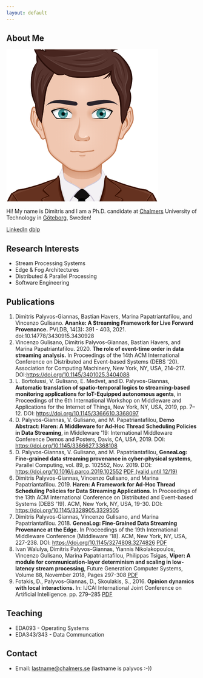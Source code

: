 ```yaml
---
layout: default
---
```


## About Me

<img class="profile-picture" src="avatar.png">

Hi! My name is Dimitris and I am a Ph.D. candidate at [Chalmers](www.chalmers.se) University of Technology in [Göteborg](https://www.goteborg.com/en/), Sweden!

[LinkedIn](http://www.linkedin.com/in/dpalyvosg)
[dblp](https://dblp.uni-trier.de/pers/hd/p/Palyvos=Giannas:Dimitris)

## Research Interests

- Stream Processing Systems
- Edge & Fog Architectures
- Distributed & Parallel Processing
- Software Engineering

## Publications

1. Dimitris Palyvos-Giannas, Bastian Havers, Marina Papatriantafilou, and Vincenzo Gulisano. **Ananke: A Streaming Framework for Live Forward Provenance.** PVLDB, 14(3): 391 - 403, 2021. doi:10.14778/3430915.3430928
1. Vincenzo Gulisano, Dimitris Palyvos-Giannas, Bastian Havers, and Marina Papatriantafilou. 2020. **The role of event-time order in data streaming analysis.** In Proceedings of the 14th ACM International Conference on Distributed and Event-based Systems (DEBS '20). Association for Computing Machinery, New York, NY, USA, 214–217. DOI:https://doi.org/10.1145/3401025.3404088
1. L. Bortolussi, V. Gulisano, E. Medvet, and D. Palyvos-Giannas, **Automatic translation of spatio-temporal logics to streaming-based monitoring applications for IoT-Equipped autonomous agents**, in Proceedings of the 6th International Workshop on Middleware and Applications for the Internet of Things, New York, NY, USA, 2019, pp. 7–12. DOI: https://doi.org/10.1145/3366610.3368097
1. D. Palyvos-Giannas, V. Gulisano, and M. Papatriantafilou, **Demo Abstract: Haren: A Middleware for Ad-Hoc Thread Scheduling Policies in Data Streaming**, in Middleware ’19: International Middleware Conference Demos and Posters, Davis, CA, USA, 2019. DOI: https://doi.org/10.1145/3366627.3368108
1. D. Palyvos-Giannas, V. Gulisano, and M. Papatriantafilou, **GeneaLog: Fine-grained data streaming provenance in cyber-physical systems**, Parallel Computing, vol. 89, p. 102552, Nov. 2019. DOI: https://doi.org/10.1016/j.parco.2019.102552 [PDF  (valid until 12/19)](https://authors.elsevier.com/a/1ZqNmcA5k-XCz)
1. Dimitris Palyvos-Giannas, Vincenzo Gulisano, and Marina Papatriantafilou. 2019. **Haren: A Framework for Ad-Hoc Thread Scheduling Policies for Data Streaming Applications**. In Proceedings of the 13th ACM International Conference on Distributed and Event-based Systems (DEBS '19). ACM, New York, NY, USA, 19-30. DOI: https://doi.org/10.1145/3328905.3329505 
1. Dimitris Palyvos-Giannas, Vincenzo Gulisano, and Marina Papatriantafilou. 2018. **GeneaLog: Fine-Grained Data Streaming Provenance at the Edge.** In Proceedings of the 19th International Middleware Conference (Middleware '18). ACM, New York, NY, USA, 227-238. DOI: https://doi.org/10.1145/3274808.3274826 [PDF](https://research.chalmers.se/publication/507847/file/507847_Fulltext.pdf)
1. Ivan Walulya, Dimitris Palyvos-Giannas, Yiannis Nikolakopoulos, Vincenzo Gulisano, Marina Papatriantafilou, Philippas Tsigas, **Viper: A module for communication-layer determinism and scaling in low-latency stream processing**, Future Generation Computer Systems, Volume 88, November 2018, Pages 297-308 [PDF](https://authors.elsevier.com/c/1XDco,3q5xOZt7)
1. Fotakis, D., Palyvos-Giannas, D., Skoulakis, S., 2016. **Opinion dynamics with local interactions.** In: IJCAI International Joint Conference on Artificial Intelligence. pp. 279–285 [PDF](https://www.ijcai.org/Proceedings/16/Papers/047.pdf)

## Teaching

- EDA093 - Operating Systems
- EDA343/343 - Data Communcation

## Contact

* Email: lastname@chalmers.se (lastname is palyvos :-))
